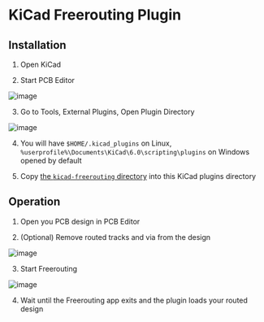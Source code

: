 # KiCad Freerouting Plugin

## Installation

1. Open KiCad

2. Start PCB Editor

![image](https://user-images.githubusercontent.com/910321/181243949-b8a18c2a-6801-4cca-8043-148f1c693414.png)

3. Go to Tools, External Plugins, Open Plugin Directory

![image](https://user-images.githubusercontent.com/910321/181244181-2cb3461e-a820-4505-86dd-1fb7111bbb4f.png)

4. You will have `$HOME/.kicad_plugins` on Linux, `%userprofile%\Documents\KiCad\6.0\scripting\plugins` on Windows opened by default

5. Copy [the `kicad-freerouting` directory](https://github.com/freerouting/freerouting/tree/master/integrations/KiCad) into this KiCad plugins directory

## Operation

1. Open you PCB design in PCB Editor

2. (Optional) Remove routed tracks and via from the design

![image](https://user-images.githubusercontent.com/910321/181244962-ccf3c688-d364-470b-bfca-03dd049919b1.png)

3. Start Freerouting

![image](https://user-images.githubusercontent.com/910321/181245125-cbf652bf-428a-4648-b455-5ebba78be920.png)

4. Wait until the Freerouting app exits and the plugin loads your routed design
